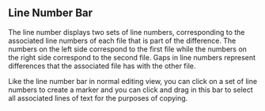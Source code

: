 ## Line Number Bar

The line number displays two sets of line numbers, corresponding to the associated line numbers of each file that is part of the difference.  The numbers on the left side correspond to the first file while the numbers on the right side correspond to the second file.  Gaps in line numbers represent differences that the associated file has with the other file.

Like the line number bar in normal editing view, you can click on a set of line numbers to create a marker and you can click and drag in this bar to select all associated lines of text for the purposes of copying.
